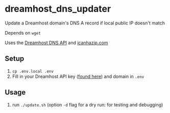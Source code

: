 # dreamhost_dns_updater

Update a Dreamhost domain's DNS A record if local public IP doesn't match

Depends on `wget`

Uses the [Dreamhost DNS API](https://help.dreamhost.com/hc/en-us/articles/217555707-DNS-API-commands) and [icanhazip.com](http://icanhazip.com/)

## Setup

1. `cp .env.local .env`
2. Fill in your Dreamhost API key ([found here](https://panel.dreamhost.com/?tree=home.api)) and domain in `.env`

## Usage

1. run `./update.sh` (option `-d` flag for a dry run: for testing and debugging)

